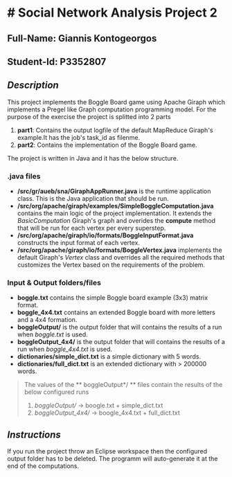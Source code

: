 # # Social Network Analysis Project 2

## Full-Name: Giannis Kontogeorgos
## Student-Id: P3352807


## *Description*
This project implements the Boggle Board game using Apache Giraph which implements a Pregel like Graph computation programming model.
For the purpose of the exercise the project is splitted into 2 parts

1. **part1**: Contains the output logfile of the default MapReduce Giraph's example.It has the job's task_id as filenme.
2. **part2**: Contains the implementation of the Boggle Board game.

The project is written in Java and it has the below structure.
### .java files
* **/src/gr/aueb/sna/GiraphAppRunner.java** is the runtime application class. This is the Java application that should be run.
* **/src/org/apache/giraph/examples/SimpleBoggleComputation.java** contains the main logic of the project implementation. 
It extends the *BasicComputation* Giraph's graph and overides the **compute** method that will be run for each vertex per every superstep. 
* **/src/org/apache/giraph/io/formats/BoggleInputFormat.java** constructs the input format of each vertex.
* **/src/org/apache/giraph/io/formats/BoggleVertex.java** implements the default Giraph's *Vertex* class and overrides all the required
methods that customizes the Vertex based on the requirements of the problem.

### Input & Output folders/files
* **boggle.txt** contains the simple Boggle board example (3x3) matrix format.
* **boggle_4x4.txt** contains an extended Boggle board with more letters and a 4x4 formation.
* **boggleOutput/** is the output folder that will contains the results of a run when *boggle.txt* is used.
* **boggleOutput_4x4/** is the output folder that will contains the results of a run when *boggle_4x4.txt* is used.
* **dictionaries/simple_dict.txt** is a simple dictionary with 5 words.
* **dictionaries/full_dict.txt** is an extended dictionary with > 200000 words.

> The values of the ** boggleOutput*/ ** files contain the results of the below configured runs
> 1. *boggleOutput/* -> boogle.txt + simple_dict.txt
> 2. *boggleOutput_4x4/* -> boogle_4x4.txt + full_dict.txt

## *Instructions*

If you run the project throw an Eclipse workspace then the configured output folder has to be deleted. The programm will 
auto-generate it at the end of the computations.
